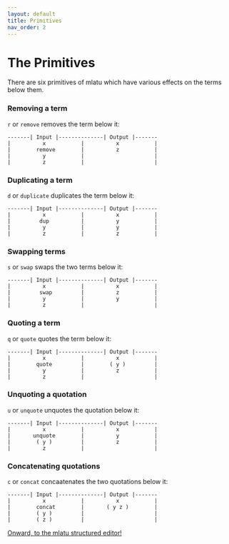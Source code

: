 ```yaml
---
layout: default
title: Primitives
nav_order: 2
---
```


# The Primitives

There are six primitives of mlatu which have various effects on the terms below them.


### Removing a term

`r` or `remove` removes the term below it:

```
-------| Input |--------------| Output |-------
|          x           |          x           |
|        remove        |          z           |
|          y           |                      |
|          z           |                      |
```

### Duplicating a term

`d` or `duplicate` duplicates the term below it:

```
-------| Input |--------------| Output |-------
|          x           |          x           |
|         dup          |          y           |
|          y           |          y           |
|          z           |          z           |
```

### Swapping terms

`s` or `swap` swaps the two terms below it:

```
-------| Input |--------------| Output |-------
|          x           |          x           |
|         swap         |          z           |
|          y           |          y           |
|          z           |                      |
```

### Quoting a term

`q` or `quote` quotes the term below it:

```
-------| Input |--------------| Output |-------
|          x           |          x           |
|        quote         |        ( y )         |
|          y           |          z           |
|          z           |                      |
```

### Unquoting a quotation

`u` or `unquote` unquotes the quotation below it:

```
-------| Input |--------------| Output |-------
|          x           |          x           |
|       unquote        |          y           |
|        ( y )         |          z           |
|          z           |                      |
```

### Concatenating quotations

`c` or `concat` concaatenates the two quotations below it:

```
-------| Input |--------------| Output |-------
|          x           |          x           |
|        concat        |       ( y z )        |
|        ( y )         |                      |
|        ( z )         |                      |
```

[Onward, to the mlatu structured editor!](editor.md)

